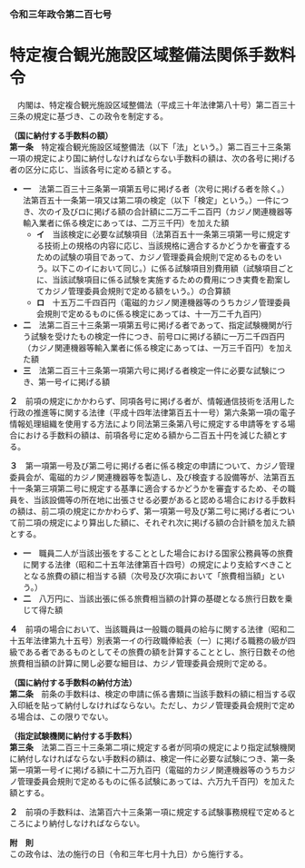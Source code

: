 ### 令和三年政令第二百七号  
# 特定複合観光施設区域整備法関係手数料令  
　内閣は、特定複合観光施設区域整備法（平成三十年法律第八十号）第二百三十三条の規定に基づき、この政令を制定する。  
  
**（国に納付する手数料の額）**  
**第一条**　特定複合観光施設区域整備法（以下「法」という。）第二百三十三条第一項の規定により国に納付しなければならない手数料の額は、次の各号に掲げる者の区分に応じ、当該各号に定める額とする。  
* **一**　法第二百三十三条第一項第五号に掲げる者（次号に掲げる者を除く。）法第百五十一条第一項又は第二項の検定（以下「検定」という。）一件につき、次のイ及びロに掲げる額の合計額に二万二千二百円（カジノ関連機器等輸入業者に係る検定にあっては、二万三千円）を加えた額  
	* **イ**　当該検定に必要な試験項目（法第百五十一条第三項第一号に規定する技術上の規格の内容に応じ、当該規格に適合するかどうかを審査するための試験の項目であって、カジノ管理委員会規則で定めるものをいう。以下このイにおいて同じ。）に係る試験項目別費用額（試験項目ごとに、当該試験項目に係る試験を実施するための費用につき実費を勘案してカジノ管理委員会規則で定める額をいう。）の合算額  
	* **ロ**　十五万二千四百円（電磁的カジノ関連機器等のうちカジノ管理委員会規則で定めるものに係る検定にあっては、十一万二千九百円）  
* **二**　法第二百三十三条第一項第五号に掲げる者であって、指定試験機関が行う試験を受けたもの検定一件につき、前号ロに掲げる額に一万二千四百円（カジノ関連機器等輸入業者に係る検定にあっては、一万三千百円）を加えた額  
* **三**　法第二百三十三条第一項第六号に掲げる者検定一件に必要な試験につき、第一号イに掲げる額  
  
**２**　前項の規定にかかわらず、同項各号に掲げる者が、情報通信技術を活用した行政の推進等に関する法律（平成十四年法律第百五十一号）第六条第一項の電子情報処理組織を使用する方法により同法第三条第八号に規定する申請等をする場合における手数料の額は、前項各号に定める額から二百五十円を減じた額とする。  
  
**３**　第一項第一号及び第二号に掲げる者に係る検定の申請について、カジノ管理委員会が、電磁的カジノ関連機器等を製造し、及び検査する設備等が、法第百五十一条第三項第二号に規定する基準に適合するかどうかを審査するため、その職員を、当該設備等の所在地に出張させる必要があると認める場合における手数料の額は、前二項の規定にかかわらず、第一項第一号及び第二号に掲げる者について前二項の規定により算出した額に、それぞれ次に掲げる額の合計額を加えた額とする。  
* **一**　職員二人が当該出張をすることとした場合における国家公務員等の旅費に関する法律（昭和二十五年法律第百十四号）の規定により支給すべきこととなる旅費の額に相当する額（次号及び次項において「旅費相当額」という。）  
* **二**　八万円に、当該出張に係る旅費相当額の計算の基礎となる旅行日数を乗じて得た額  
  
**４**　前項の場合において、当該職員は一般職の職員の給与に関する法律（昭和二十五年法律第九十五号）別表第一イの行政職俸給表（一）に掲げる職務の級が四級である者であるものとしてその旅費の額を計算することとし、旅行日数その他旅費相当額の計算に関し必要な細目は、カジノ管理委員会規則で定める。  
  
**（国に納付する手数料の納付方法）**  
**第二条**　前条の手数料は、検定の申請に係る書類に当該手数料の額に相当する収入印紙を貼って納付しなければならない。ただし、カジノ管理委員会規則で定める場合は、この限りでない。  
  
**（指定試験機関に納付する手数料）**  
**第三条**　法第二百三十三条第二項に規定する者が同項の規定により指定試験機関に納付しなければならない手数料の額は、検定一件に必要な試験につき、第一条第一項第一号イに掲げる額に十二万九百円（電磁的カジノ関連機器等のうちカジノ管理委員会規則で定めるものに係る試験にあっては、六万九千百円）を加えた額とする。  
  
**２**　前項の手数料は、法第百六十三条第一項に規定する試験事務規程で定めるところにより納付しなければならない。  
  
**附　則**  
この政令は、法の施行の日（令和三年七月十九日）から施行する。  
  
